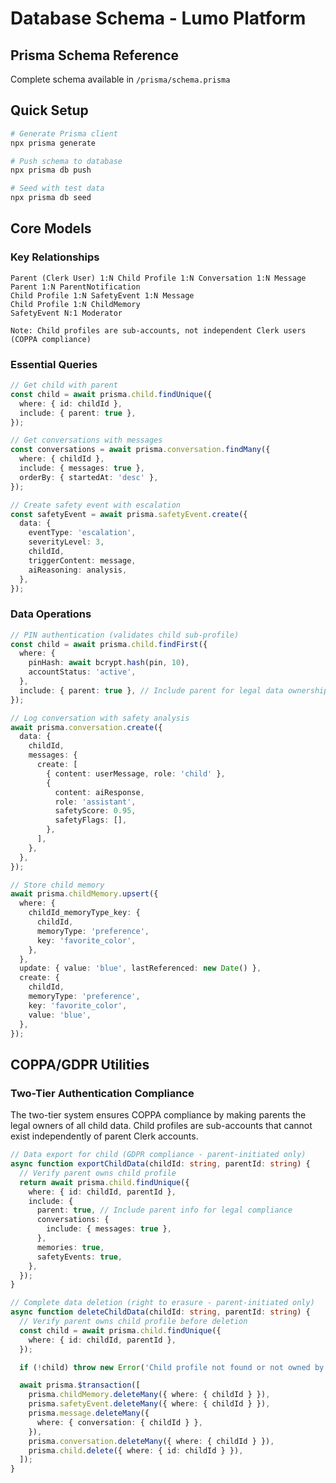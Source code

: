 # Database Schema - Lumo Platform

## Prisma Schema Reference

Complete schema available in `/prisma/schema.prisma`

## Quick Setup

```bash
# Generate Prisma client
npx prisma generate

# Push schema to database
npx prisma db push

# Seed with test data
npx prisma db seed
```

## Core Models

### Key Relationships

```
Parent (Clerk User) 1:N Child Profile 1:N Conversation 1:N Message
Parent 1:N ParentNotification
Child Profile 1:N SafetyEvent 1:N Message
Child Profile 1:N ChildMemory
SafetyEvent N:1 Moderator

Note: Child profiles are sub-accounts, not independent Clerk users (COPPA compliance)
```

### Essential Queries

```typescript
// Get child with parent
const child = await prisma.child.findUnique({
  where: { id: childId },
  include: { parent: true },
});

// Get conversations with messages
const conversations = await prisma.conversation.findMany({
  where: { childId },
  include: { messages: true },
  orderBy: { startedAt: 'desc' },
});

// Create safety event with escalation
const safetyEvent = await prisma.safetyEvent.create({
  data: {
    eventType: 'escalation',
    severityLevel: 3,
    childId,
    triggerContent: message,
    aiReasoning: analysis,
  },
});
```

### Data Operations

```typescript
// PIN authentication (validates child sub-profile)
const child = await prisma.child.findFirst({
  where: {
    pinHash: await bcrypt.hash(pin, 10),
    accountStatus: 'active',
  },
  include: { parent: true }, // Include parent for legal data ownership
});

// Log conversation with safety analysis
await prisma.conversation.create({
  data: {
    childId,
    messages: {
      create: [
        { content: userMessage, role: 'child' },
        {
          content: aiResponse,
          role: 'assistant',
          safetyScore: 0.95,
          safetyFlags: [],
        },
      ],
    },
  },
});

// Store child memory
await prisma.childMemory.upsert({
  where: {
    childId_memoryType_key: {
      childId,
      memoryType: 'preference',
      key: 'favorite_color',
    },
  },
  update: { value: 'blue', lastReferenced: new Date() },
  create: {
    childId,
    memoryType: 'preference',
    key: 'favorite_color',
    value: 'blue',
  },
});
```

## COPPA/GDPR Utilities

### Two-Tier Authentication Compliance

The two-tier system ensures COPPA compliance by making parents the legal owners of all child data. Child profiles are sub-accounts that cannot exist independently of parent Clerk accounts.

```typescript
// Data export for child (GDPR compliance - parent-initiated only)
async function exportChildData(childId: string, parentId: string) {
  // Verify parent owns child profile
  return await prisma.child.findUnique({
    where: { id: childId, parentId },
    include: {
      parent: true, // Include parent info for legal compliance
      conversations: {
        include: { messages: true },
      },
      memories: true,
      safetyEvents: true,
    },
  });
}

// Complete data deletion (right to erasure - parent-initiated only)
async function deleteChildData(childId: string, parentId: string) {
  // Verify parent owns child profile before deletion
  const child = await prisma.child.findUnique({
    where: { id: childId, parentId },
  });

  if (!child) throw new Error('Child profile not found or not owned by parent');

  await prisma.$transaction([
    prisma.childMemory.deleteMany({ where: { childId } }),
    prisma.safetyEvent.deleteMany({ where: { childId } }),
    prisma.message.deleteMany({
      where: { conversation: { childId } },
    }),
    prisma.conversation.deleteMany({ where: { childId } }),
    prisma.child.delete({ where: { id: childId } }),
  ]);
}
```
